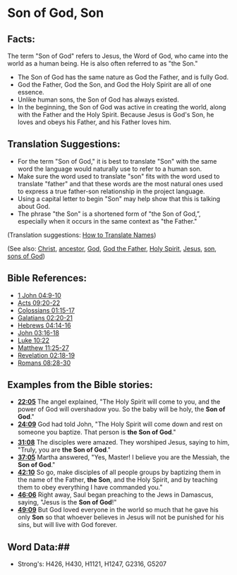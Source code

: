 # Son of God, Son #

## Facts: ##

The term "Son of God" refers to Jesus, the Word of God, who came into the world as a human being. He is also often referred to as "the Son."

* The Son of God has the same nature as God the Father, and is fully God.
* God the Father, God the Son, and God the Holy Spirit are all of one essence.
* Unlike human sons, the Son of God has always existed.
* In the beginning, the Son of God was active in creating the world, along with the Father and the Holy Spirit.
Because Jesus is God's Son, he loves and obeys his Father, and his Father loves him.

## Translation Suggestions: ##

* For the term "Son of God," it is best to translate "Son" with the same word the language would naturally use to refer to a human son.
* Make sure the word used to translate "son" fits with the word used to translate "father" and that these words are the most natural ones used to express a true father-son relationship in the project language.
* Using a capital letter to begin "Son" may help show that this is talking about God.
* The phrase "the Son" is a shortened form of "the Son of God,”, especially when it occurs in the same context as "the Father."

(Translation suggestions: [How to Translate Names](rc://en/ta/man/translate/translate-names))

(See also: [Christ](../kt/christ.md), [ancestor](../other/father.md), [God](../kt/god.md), [God the Father](../kt/godthefather.md), [Holy Spirit](../kt/holyspirit.md), [Jesus](../kt/jesus.md), [son](../kt/son.md), [sons of God](../kt/sonsofgod.md))

## Bible References: ##

* [1 John 04:9-10](rc://en/tn/help/1jn/04/09)
* [Acts 09:20-22](rc://en/tn/help/act/09/20)
* [Colossians 01:15-17](rc://en/tn/help/col/01/15)
* [Galatians 02:20-21](rc://en/tn/help/gal/02/20)
* [Hebrews 04:14-16](rc://en/tn/help/heb/04/14)
* [John 03:16-18](rc://en/tn/help/jhn/03/16)
* [Luke 10:22](rc://en/tn/help/luk/10/22)
* [Matthew 11:25-27](rc://en/tn/help/mat/11/25)
* [Revelation 02:18-19](rc://en/tn/help/rev/02/18)
* [Romans 08:28-30](rc://en/tn/help/rom/08/28)

## Examples from the Bible stories: ##

* __[22:05](rc://en/tn/help/obs/22/05)__ The angel explained, "The Holy Spirit will come to you, and the power of God will overshadow you. So the baby will be holy, the __Son of God__."
* __[24:09](rc://en/tn/help/obs/24/09)__ God had told John, "The Holy Spirit will come down and rest on someone you baptize. That person is __the Son of God__."
* __[31:08](rc://en/tn/help/obs/31/08)__ The disciples were amazed. They worshiped Jesus, saying to him, "Truly, you are __the Son of God__."
* __[37:05](rc://en/tn/help/obs/37/05)__ Martha answered, "Yes, Master! I believe you are the Messiah, the __Son of God__."
* __[42:10](rc://en/tn/help/obs/42/10)__ So go, make disciples of all people groups by baptizing them in the name of the Father, __the Son__, and the Holy Spirit, and by teaching them to obey everything I have commanded you."
* __[46:06](rc://en/tn/help/obs/46/06)__ Right away, Saul began preaching to the Jews in Damascus, saying, "Jesus is the __Son of God__!"
* __[49:09](rc://en/tn/help/obs/49/09)__ But God loved everyone in the world so much that he gave his only __Son__  so that whoever believes in Jesus will not be punished for his sins, but will live with God forever.


## Word Data:##

* Strong's: H426, H430, H1121, H1247, G2316, G5207

